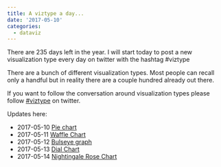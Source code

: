 ```yaml
---
title: A viztype a day...
date: '2017-05-10'
categories:
  - dataviz
---
```


There are 235 days left in the year. I will start today to post a new visualization type every day on twitter with the hashtag #viztype

There are a bunch of different visualization types. Most people can recall only a handful but in reality there are a couple hundred already out there.

If you want to follow the conversation around visualization types please follow [#viztype](https://twitter.com/hashtag/viztype?src=hash) on twitter.


Updates here:

- 2017-05-10 [Pie chart](https://twitter.com/jpmarindiaz/status/862337558256115714)
- 2017-05-11 [Waffle Chart](https://twitter.com/jpmarindiaz/status/862742294499282944)
- 2017-05-12 [Bulseye graph](https://twitter.com/jpmarindiaz/status/863059205996990464)
- 2017-05-13 [Dial Chart](https://twitter.com/jpmarindiaz/status/863615772223971329)
- 2017-05-14 [Nightingale Rose Chart](https://twitter.com/jpmarindiaz/status/863875933836517377)


